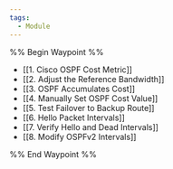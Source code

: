 ```yaml
---
tags:
  - Module
---
```

%% Begin Waypoint %%
- [[1. Cisco OSPF Cost Metric]]
- [[2. Adjust the Reference Bandwidth]]
- [[3. OSPF Accumulates Cost]]
- [[4. Manually Set OSPF Cost Value]]
- [[5. Test Failover to Backup Route]]
- [[6. Hello Packet Intervals]]
- [[7. Verify Hello and Dead Intervals]]
- [[8. Modify OSPFv2 Intervals]]

%% End Waypoint %%

